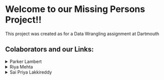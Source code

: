 # Welcome to our Missing Persons Project!!
This project was created as for a Data Wrangling assignment at Dartmouth
## Colaborators and our Links:
<details>
  <summary>Parker Lambert</summary>
  <p><a href="https://github.com/plambert777" target="_blank">Github</a></p>
  <p><a href="https://www.linkedin.com/in/parkerjosephgreenlambert/" target="_blank">LinkedIn</a></p>
</details>
<details>
  <summary>Riya Mehta</summary>
  <p><a href="https://github.com/riyamehta18" target="_blank">Github</a></p>
  <p><a href="https://www.linkedin.com/in/riyamehta18/" target="_blank">LinkedIn</a></p>
</details>
<details>
  <summary>Sai Priya Lakkireddy</summary>
  <p><a href="https://github.com/saipriya0209">Github</a></p>
  <p><a href="https://www.linkedin.com/in/sai-priya-lakkireddy-sp/" target="_blank">LinkedIn</a></p>
</details>

